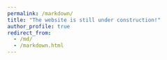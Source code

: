 ```yaml
---
permalink: /markdown/
title: "The website is still under construction!"
author_profile: true
redirect_from: 
  - /md/
  - /markdown.html
---
```






